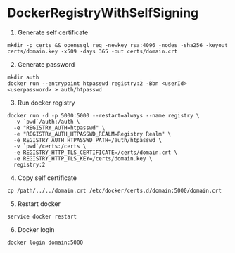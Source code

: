 # DockerRegistryWithSelfSigning

1. Generate self certificate
```
mkdir -p certs && openssql req -newkey rsa:4096 -nodes -sha256 -keyout certs/domain.key -x509 -days 365 -out certs/domain.crt
```

2. Generate password
```
mkdir auth
docker run --entrypoint htpasswd registry:2 -Bbn <userId> <userpassword> > auth/htpasswd
```

3. Run docker registry
```
docker run -d -p 5000:5000 --restart=always --name registry \
  -v `pwd`/auth:/auth \
  -e "REGISTRY_AUTH=htpasswd" \
  -e "REGISTRY_AUTH_HTPASSWD_REALM=Registry Realm" \
  -e REGISTRY_AUTH_HTPASSWD_PATH=/auth/htpasswd \
  -v `pwd`/certs:/certs \
  -e REGISTRY_HTTP_TLS_CERTIFICATE=/certs/domain.crt \
  -e REGISTRY_HTTP_TLS_KEY=/certs/domain.key \
  registry:2
```

4. Copy self certificate
```
cp /path/../../domain.crt /etc/docker/certs.d/domain:5000/domain.crt
```

5. Restart docker
```
service docker restart
```

6. Docker login
```
docker login domain:5000
```




